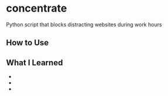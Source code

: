 # concentrate
Python script that blocks distracting websites during work hours

## How to Use

## What I Learned
*
*
*